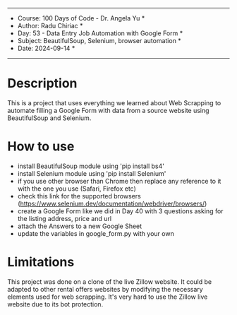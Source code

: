 
************************************************************
*    Course: 100 Days of Code - Dr. Angela Yu              *
*    Author: Radu Chiriac                                  *
*    Day: 53 - Data Entry Job Automation with Google Form  *
*    Subject: BeautifulSoup, Selenium, browser automation  *
*    Date: 2024-09-14                                      *
************************************************************


# Description
This is a project that uses everything we learned about Web Scrapping to automate filling a Google Form with data from a source website using BeautifulSoup and Selenium.

# How to use
- install BeautifulSoup module using 'pip install bs4'
- install Selenium module using 'pip install Selenium'
- if you use other browser than Chrome then replace any reference to it with the one you use (Safari, Firefox etc) 
- check this link for the supported browsers (https://www.selenium.dev/documentation/webdriver/browsers/)
- create a Google Form like we did in Day 40 with 3 questions asking for the listing address, price and url
- attach the Answers to a new Google Sheet 
- update the variables in google_form.py with your own


# Limitations
This project was done on a clone of the live Zillow website. It could be adapted to other rental offers websites by modifying the necessary elements used for web scrapping.
It's very hard to use the Zillow live website due to its bot protection.
